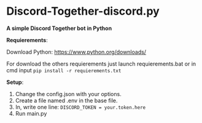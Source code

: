 # Discord-Together-discord.py


**A simple Discord Together bot in Python**


__**Requierements**__:


Download Python: https://www.python.org/downloads/

For download the others requierements just launch requierements.bat or in cmd input `pip install -r requierements.txt`


__**Setup**__:


1) Change the config.json with your options.
2) Create a file named .env in the base file.
3) In, write one line: `DISCORD_TOKEN = your.token.here`
4) Run main.py
